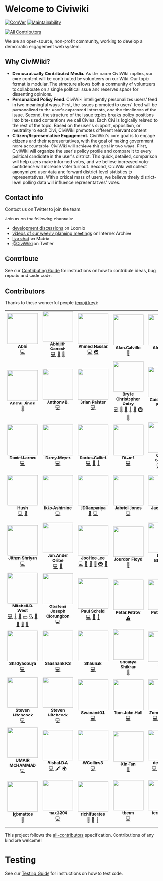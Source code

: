 # Welcome to Civiwiki

[![ComVer](https://img.shields.io/badge/ComVer-compliant-brightgreen.svg)](https://github.com/staltz/comver)
[![Maintainability](https://api.codeclimate.com/v1/badges/5241b4275cc2dffe90f2/maintainability)](https://codeclimate.com/github/CiviWiki/OpenCiviWiki/maintainability)
<!-- ALL-CONTRIBUTORS-BADGE:START - Do not remove or modify this section -->
[![All Contributors](https://img.shields.io/badge/all_contributors-69-orange.svg?style=flat-square)](#contributors-)
<!-- ALL-CONTRIBUTORS-BADGE:END -->

We are an open-source, non-profit community, working to develop a democratic engagement web system.

## Why CiviWiki?

* **Democratically Contributed Media.** As the name CiviWiki implies, our core content will be contributed by volunteers on our Wiki. Our topic format is modular. The structure allows both a community of volunteers to collaborate on a single political issue and reserves space for dissenting opinions.
* **Personalized Policy Feed.** CiviWiki intelligently personalizes users' feed in two meaningful ways. First, the issues promoted to users' feed will be personalized to the user's expressed interests, and the timeliness of the issue. Second, the structure of the issue topics breaks policy positions into bite-sized contentions we call Civies. Each Civi is logically related to the rest of the topic. Based on the user's support, opposition, or neutrality to each Civi, CiviWiki promotes different relevant content.
* **Citizen/Representative Engagement.** CiviWiki's core goal is to engage citizens and their representatives, with the goal of making government more accountable. CiviWiki will achieve this goal in two ways. First, CiviWiki will organize the user's policy profile and compare it to every political candidate in the user's district. This quick, detailed, comparison will help users make informed votes, and we believe increased voter confidence will increase voter turnout. Second, CiviWiki will collect anonymized user data and forward district-level statistics to representatives. With a critical mass of users, we believe timely district-level polling data will influence representatives' votes.

## Contact info

Contact us on Twitter to join the team.

Join us on the following channels:

* [development discussions](https://www.loomio.org/g/ET40tXUC/openciviwiki) on Loomio
* [videos of our weekly planning meetings](https://archive.org/search.php?query=subject%3A%22CiviWiki%22&sort=-date) on Internet Archive
* [live chat](https://riot.im/app/#/room/#CiviWiki:matrix.org) on Matrix
* [@CiviWiki](https://twitter.com/civiwiki) on Twitter

## Contribute

See our [Contributing Guide](CONTRIBUTING.md) for instructions on how to contribute ideas, bug reports and code code.

## Contributors

Thanks to these wonderful people ([emoji key](https://allcontributors.org/docs/en/emoji-key)):

<!-- ALL-CONTRIBUTORS-LIST:START - Do not remove or modify this section -->
<!-- prettier-ignore-start -->
<!-- markdownlint-disable -->
<table>
  <tr>
    <td align="center"><a href="https://github.com/abhiprojectz"><img src="https://avatars.githubusercontent.com/u/64596494?v=4?s=100" width="100px;" alt=""/><br /><sub><b>Abhi </b></sub></a><br /><a href="https://github.com/CiviWiki/OpenCiviWiki/commits?author=abhiprojectz" title="Code">💻</a></td>
    <td align="center"><a href="https://abhijithganesh.github.io"><img src="https://avatars.githubusercontent.com/u/67182544?v=4?s=100" width="100px;" alt=""/><br /><sub><b>Abhijith Ganesh</b></sub></a><br /><a href="https://github.com/CiviWiki/OpenCiviWiki/commits?author=AbhijithGanesh" title="Code">💻</a> <a href="#projectManagement-AbhijithGanesh" title="Project Management">📆</a> <a href="https://github.com/CiviWiki/OpenCiviWiki/commits?author=AbhijithGanesh" title="Documentation">📖</a></td>
    <td align="center"><a href="https://github.com/a7madnassar"><img src="https://avatars.githubusercontent.com/u/2473403?v=4?s=100" width="100px;" alt=""/><br /><sub><b>Ahmed Nassar</b></sub></a><br /><a href="https://github.com/CiviWiki/OpenCiviWiki/commits?author=a7madnassar" title="Code">💻</a> <a href="#infra-a7madnassar" title="Infrastructure (Hosting, Build-Tools, etc)">🚇</a></td>
    <td align="center"><a href="https://github.com/alanCalvillo-Wizeline"><img src="https://avatars.githubusercontent.com/u/72406611?v=4?s=100" width="100px;" alt=""/><br /><sub><b>Alan Calvillo</b></sub></a><br /><a href="https://github.com/CiviWiki/OpenCiviWiki/pulls?q=is%3Apr+reviewed-by%3AalanCalvillo-Wizeline" title="Reviewed Pull Requests">👀</a></td>
    <td align="center"><a href="https://github.com/alecxvs"><img src="https://avatars2.githubusercontent.com/u/513932?v=4?s=100" width="100px;" alt=""/><br /><sub><b>Alec Sears</b></sub></a><br /><a href="https://github.com/CiviWiki/OpenCiviWiki/issues?q=author%3Aalecxvs" title="Bug reports">🐛</a></td>
    <td align="center"><a href="https://github.com/dummy26"><img src="https://avatars.githubusercontent.com/u/40134444?v=4?s=100" width="100px;" alt=""/><br /><sub><b>Aniket Banyal</b></sub></a><br /><a href="https://github.com/CiviWiki/OpenCiviWiki/commits?author=dummy26" title="Documentation">📖</a> <a href="https://github.com/CiviWiki/OpenCiviWiki/commits?author=dummy26" title="Code">💻</a></td>
    <td align="center"><a href="https://github.com/AnkanDas22"><img src="https://avatars1.githubusercontent.com/u/30185594?v=4?s=100" width="100px;" alt=""/><br /><sub><b>Ankan Das</b></sub></a><br /><a href="https://github.com/CiviWiki/OpenCiviWiki/commits?author=AnkanDas22" title="Documentation">📖</a></td>
  </tr>
  <tr>
    <td align="center"><a href="https://anshu-jindal.github.io/portfolio1/"><img src="https://avatars.githubusercontent.com/u/62394488?v=4?s=100" width="100px;" alt=""/><br /><sub><b>Anshu Jindal</b></sub></a><br /><a href="https://github.com/CiviWiki/OpenCiviWiki/commits?author=Anshu-jindal" title="Documentation">📖</a></td>
    <td align="center"><a href="https://github.com/PyDrummer"><img src="https://avatars.githubusercontent.com/u/62918152?v=4?s=100" width="100px;" alt=""/><br /><sub><b>Anthony B.</b></sub></a><br /><a href="https://github.com/CiviWiki/OpenCiviWiki/commits?author=PyDrummer" title="Code">💻</a></td>
    <td align="center"><a href="https://github.com/BrianPainter"><img src="https://avatars2.githubusercontent.com/u/1342663?v=4?s=100" width="100px;" alt=""/><br /><sub><b>Brian Painter</b></sub></a><br /><a href="https://github.com/CiviWiki/OpenCiviWiki/commits?author=BrianPainter" title="Code">💻</a></td>
    <td align="center"><a href="https://bryliechristopheroxley.info"><img src="https://avatars1.githubusercontent.com/u/17307?v=4?s=100" width="100px;" alt=""/><br /><sub><b>Brylie Christopher Oxley</b></sub></a><br /><a href="https://github.com/CiviWiki/OpenCiviWiki/commits?author=brylie" title="Code">💻</a> <a href="https://github.com/CiviWiki/OpenCiviWiki/issues?q=author%3Abrylie" title="Bug reports">🐛</a> <a href="#projectManagement-brylie" title="Project Management">📆</a> <a href="https://github.com/CiviWiki/OpenCiviWiki/pulls?q=is%3Apr+reviewed-by%3Abrylie" title="Reviewed Pull Requests">👀</a> <a href="https://github.com/CiviWiki/OpenCiviWiki/commits?author=brylie" title="Documentation">📖</a> <a href="#infra-brylie" title="Infrastructure (Hosting, Build-Tools, etc)">🚇</a> <a href="#maintenance-brylie" title="Maintenance">🚧</a></td>
    <td align="center"><a href="https://github.com/CaioSR"><img src="https://avatars1.githubusercontent.com/u/26325211?v=4?s=100" width="100px;" alt=""/><br /><sub><b>Caio Shimada Rabello</b></sub></a><br /><a href="https://github.com/CiviWiki/OpenCiviWiki/commits?author=CaioSR" title="Code">💻</a></td>
    <td align="center"><a href="https://github.com/dborstelmann"><img src="https://avatars1.githubusercontent.com/u/6558873?v=4?s=100" width="100px;" alt=""/><br /><sub><b>Dan Borstelmann</b></sub></a><br /><a href="https://github.com/CiviWiki/OpenCiviWiki/commits?author=dborstelmann" title="Code">💻</a> <a href="https://github.com/CiviWiki/OpenCiviWiki/issues?q=author%3Adborstelmann" title="Bug reports">🐛</a> <a href="#infra-dborstelmann" title="Infrastructure (Hosting, Build-Tools, etc)">🚇</a> <a href="#ideas-dborstelmann" title="Ideas, Planning, & Feedback">🤔</a></td>
    <td align="center"><a href="https://github.com/danielgrijalva"><img src="https://avatars1.githubusercontent.com/u/11547406?v=4?s=100" width="100px;" alt=""/><br /><sub><b>Daniel Grijalva</b></sub></a><br /><a href="https://github.com/CiviWiki/OpenCiviWiki/commits?author=danielgrijalva" title="Code">💻</a></td>
  </tr>
  <tr>
    <td align="center"><a href="https://github.com/dlarner3194"><img src="https://avatars2.githubusercontent.com/u/17296992?v=4?s=100" width="100px;" alt=""/><br /><sub><b>Daniel Larner</b></sub></a><br /><a href="https://github.com/CiviWiki/OpenCiviWiki/commits?author=dlarner3194" title="Code">💻</a></td>
    <td align="center"><a href="https://github.com/darcymeyer"><img src="https://avatars2.githubusercontent.com/u/15186598?v=4?s=100" width="100px;" alt=""/><br /><sub><b>Darcy Meyer</b></sub></a><br /><a href="https://github.com/CiviWiki/OpenCiviWiki/commits?author=darcymeyer" title="Code">💻</a></td>
    <td align="center"><a href="https://github.com/DCalliet"><img src="https://avatars0.githubusercontent.com/u/6856645?v=4?s=100" width="100px;" alt=""/><br /><sub><b>Darius Calliet</b></sub></a><br /><a href="https://github.com/CiviWiki/OpenCiviWiki/commits?author=DCalliet" title="Code">💻</a> <a href="https://github.com/CiviWiki/OpenCiviWiki/issues?q=author%3ADCalliet" title="Bug reports">🐛</a> <a href="#ideas-DCalliet" title="Ideas, Planning, & Feedback">🤔</a></td>
    <td align="center"><a href="https://github.com/Di-ref"><img src="https://avatars1.githubusercontent.com/u/61465302?v=4?s=100" width="100px;" alt=""/><br /><sub><b>Di-ref</b></sub></a><br /><a href="https://github.com/CiviWiki/OpenCiviWiki/commits?author=Di-ref" title="Code">💻</a></td>
    <td align="center"><a href="https://github.com/GokuMizuno"><img src="https://avatars0.githubusercontent.com/u/6818565?v=4?s=100" width="100px;" alt=""/><br /><sub><b>Gordon Stangler</b></sub></a><br /><a href="https://github.com/CiviWiki/OpenCiviWiki/commits?author=GokuMizuno" title="Code">💻</a> <a href="https://github.com/CiviWiki/OpenCiviWiki/issues?q=author%3AGokuMizuno" title="Bug reports">🐛</a> <a href="#ideas-GokuMizuno" title="Ideas, Planning, & Feedback">🤔</a></td>
    <td align="center"><a href="https://g1stavo.github.io/"><img src="https://avatars1.githubusercontent.com/u/22722936?v=4?s=100" width="100px;" alt=""/><br /><sub><b>Gustavo</b></sub></a><br /><a href="https://github.com/CiviWiki/OpenCiviWiki/commits?author=g1stavo" title="Code">💻</a></td>
    <td align="center"><a href="https://github.com/harsha0609"><img src="https://avatars.githubusercontent.com/u/24893016?v=4?s=100" width="100px;" alt=""/><br /><sub><b>Harsha Vardhan</b></sub></a><br /><a href="https://github.com/CiviWiki/OpenCiviWiki/commits?author=harsha0609" title="Code">💻</a></td>
  </tr>
  <tr>
    <td align="center"><a href="https://github.com/HushOv"><img src="https://avatars2.githubusercontent.com/u/36056305?v=4?s=100" width="100px;" alt=""/><br /><sub><b>Hush</b></sub></a><br /><a href="https://github.com/CiviWiki/OpenCiviWiki/commits?author=HushOv" title="Code">💻</a> <a href="https://github.com/CiviWiki/OpenCiviWiki/commits?author=HushOv" title="Documentation">📖</a></td>
    <td align="center"><a href="https://bandism.net/"><img src="https://avatars.githubusercontent.com/u/22633385?v=4?s=100" width="100px;" alt=""/><br /><sub><b>Ikko Ashimine</b></sub></a><br /><a href="https://github.com/CiviWiki/OpenCiviWiki/commits?author=eltociear" title="Code">💻</a></td>
    <td align="center"><a href="https://github.com/JDRanpariya"><img src="https://avatars3.githubusercontent.com/u/51157407?v=4?s=100" width="100px;" alt=""/><br /><sub><b>JDRanpariya</b></sub></a><br /><a href="https://github.com/CiviWiki/OpenCiviWiki/commits?author=JDRanpariya" title="Documentation">📖</a> <a href="https://github.com/CiviWiki/OpenCiviWiki/commits?author=JDRanpariya" title="Code">💻</a></td>
    <td align="center"><a href="https://github.com/jabrielcjones"><img src="https://avatars.githubusercontent.com/u/32472383?v=4?s=100" width="100px;" alt=""/><br /><sub><b>Jabriel Jones</b></sub></a><br /><a href="https://github.com/CiviWiki/OpenCiviWiki/commits?author=jabrielcjones" title="Code">💻</a></td>
    <td align="center"><a href="http://jacob-north.com"><img src="https://avatars.githubusercontent.com/u/34386437?v=4?s=100" width="100px;" alt=""/><br /><sub><b>Jacob North</b></sub></a><br /><a href="https://github.com/CiviWiki/OpenCiviWiki/commits?author=North15" title="Code">💻</a></td>
    <td align="center"><a href="https://github.com/jstrang"><img src="https://avatars2.githubusercontent.com/u/9824957?v=4?s=100" width="100px;" alt=""/><br /><sub><b>Jake Strang</b></sub></a><br /><a href="https://github.com/CiviWiki/OpenCiviWiki/commits?author=jstrang" title="Code">💻</a></td>
    <td align="center"><a href="https://github.com/Jazriel"><img src="https://avatars1.githubusercontent.com/u/9085893?v=4?s=100" width="100px;" alt=""/><br /><sub><b>Javier Martínez</b></sub></a><br /><a href="https://github.com/CiviWiki/OpenCiviWiki/commits?author=Jazriel" title="Code">💻</a></td>
  </tr>
  <tr>
    <td align="center"><a href="https://github.com/jithenshriyan"><img src="https://avatars.githubusercontent.com/u/67240543?v=4?s=100" width="100px;" alt=""/><br /><sub><b>Jithen Shriyan</b></sub></a><br /><a href="https://github.com/CiviWiki/OpenCiviWiki/commits?author=jithenshriyan" title="Code">💻</a></td>
    <td align="center"><a href="https://github.com/JonanOribe"><img src="https://avatars1.githubusercontent.com/u/11914201?v=4?s=100" width="100px;" alt=""/><br /><sub><b>Jon Ander Oribe</b></sub></a><br /><a href="https://github.com/CiviWiki/OpenCiviWiki/commits?author=JonanOribe" title="Code">💻</a> <a href="https://github.com/CiviWiki/OpenCiviWiki/issues?q=author%3AJonanOribe" title="Bug reports">🐛</a></td>
    <td align="center"><a href="https://github.com/jl24"><img src="https://avatars1.githubusercontent.com/u/12376696?v=4?s=100" width="100px;" alt=""/><br /><sub><b>JooHee Lee</b></sub></a><br /><a href="https://github.com/CiviWiki/OpenCiviWiki/commits?author=jl24" title="Code">💻</a> <a href="https://github.com/CiviWiki/OpenCiviWiki/issues?q=author%3Ajl24" title="Bug reports">🐛</a> <a href="https://github.com/CiviWiki/OpenCiviWiki/commits?author=jl24" title="Documentation">📖</a> <a href="#ideas-jl24" title="Ideas, Planning, & Feedback">🤔</a> <a href="#infra-jl24" title="Infrastructure (Hosting, Build-Tools, etc)">🚇</a> <a href="#question-jl24" title="Answering Questions">💬</a></td>
    <td align="center"><a href="https://github.com/Floyd-Droid"><img src="https://avatars.githubusercontent.com/u/67757904?v=4?s=100" width="100px;" alt=""/><br /><sub><b>Jourdon Floyd</b></sub></a><br /><a href="https://github.com/CiviWiki/OpenCiviWiki/commits?author=Floyd-Droid" title="Documentation">📖</a></td>
    <td align="center"><a href="https://github.com/loukikstudent"><img src="https://avatars.githubusercontent.com/u/35080655?v=4?s=100" width="100px;" alt=""/><br /><sub><b>Loukik Bhangale</b></sub></a><br /><a href="https://github.com/CiviWiki/OpenCiviWiki/commits?author=loukikstudent" title="Code">💻</a></td>
    <td align="center"><a href="https://github.com/mharyam"><img src="https://avatars.githubusercontent.com/u/21172249?v=4?s=100" width="100px;" alt=""/><br /><sub><b>Maryam Yusuf</b></sub></a><br /><a href="https://github.com/CiviWiki/OpenCiviWiki/commits?author=mharyam" title="Code">💻</a></td>
    <td align="center"><a href="http://facebook.com/fardeen.es7"><img src="https://avatars.githubusercontent.com/u/43882976?v=4?s=100" width="100px;" alt=""/><br /><sub><b>Md. Fardeen Ehsan Shawon</b></sub></a><br /><a href="https://github.com/CiviWiki/OpenCiviWiki/commits?author=fardeenes7" title="Documentation">📖</a></td>
  </tr>
  <tr>
    <td align="center"><a href="https://github.com/mdwest"><img src="https://avatars1.githubusercontent.com/u/30572202?v=4?s=100" width="100px;" alt=""/><br /><sub><b>Mitchell D. West</b></sub></a><br /><a href="https://github.com/CiviWiki/OpenCiviWiki/commits?author=mdwest" title="Code">💻</a> <a href="https://github.com/CiviWiki/OpenCiviWiki/issues?q=author%3Amdwest" title="Bug reports">🐛</a> <a href="#business-mdwest" title="Business development">💼</a> <a href="#financial-mdwest" title="Financial">💵</a> <a href="#fundingFinding-mdwest" title="Funding Finding">🔍</a> <a href="#ideas-mdwest" title="Ideas, Planning, & Feedback">🤔</a> <a href="#projectManagement-mdwest" title="Project Management">📆</a> <a href="https://github.com/CiviWiki/OpenCiviWiki/pulls?q=is%3Apr+reviewed-by%3Amdwest" title="Reviewed Pull Requests">👀</a> <a href="https://github.com/CiviWiki/OpenCiviWiki/commits?author=mdwest" title="Documentation">📖</a></td>
    <td align="center"><a href="https://github.com/obafemiolorungbon"><img src="https://avatars.githubusercontent.com/u/62023238?v=4?s=100" width="100px;" alt=""/><br /><sub><b>Obafemi Joseph Olorungbon</b></sub></a><br /><a href="https://github.com/CiviWiki/OpenCiviWiki/commits?author=obafemiolorungbon" title="Code">💻</a></td>
    <td align="center"><a href="https://github.com/pscheid2"><img src="https://avatars0.githubusercontent.com/u/6983738?v=4?s=100" width="100px;" alt=""/><br /><sub><b>Paul Scheid</b></sub></a><br /><a href="https://github.com/CiviWiki/OpenCiviWiki/commits?author=pscheid2" title="Code">💻</a> <a href="#ideas-pscheid2" title="Ideas, Planning, & Feedback">🤔</a> <a href="#question-pscheid2" title="Answering Questions">💬</a></td>
    <td align="center"><a href="https://github.com/Unit111"><img src="https://avatars2.githubusercontent.com/u/5164528?v=4?s=100" width="100px;" alt=""/><br /><sub><b>Petar Petrov</b></sub></a><br /><a href="https://github.com/CiviWiki/OpenCiviWiki/commits?author=Unit111" title="Tests">⚠️</a></td>
    <td align="center"><a href="https://github.com/petarPetrovBG"><img src="https://avatars0.githubusercontent.com/u/20644034?v=4?s=100" width="100px;" alt=""/><br /><sub><b>Petar Petrov</b></sub></a><br /><a href="https://github.com/CiviWiki/OpenCiviWiki/commits?author=petarPetrovBG" title="Tests">⚠️</a></td>
    <td align="center"><a href="https://github.com/therohitramesh"><img src="https://avatars0.githubusercontent.com/u/20316398?v=4?s=100" width="100px;" alt=""/><br /><sub><b>Rohit Ramesh</b></sub></a><br /><a href="https://github.com/CiviWiki/OpenCiviWiki/commits?author=therohitramesh" title="Code">💻</a></td>
    <td align="center"><a href="https://www.linkedin.com/in/ryan-barrett2/"><img src="https://avatars1.githubusercontent.com/u/29344675?v=4?s=100" width="100px;" alt=""/><br /><sub><b>Ryan Barrett</b></sub></a><br /><a href="https://github.com/CiviWiki/OpenCiviWiki/commits?author=ryan-barrett" title="Code">💻</a></td>
  </tr>
  <tr>
    <td align="center"><a href="https://github.com/Shadyaobuya"><img src="https://avatars.githubusercontent.com/u/79209638?v=4?s=100" width="100px;" alt=""/><br /><sub><b>Shadyaobuya</b></sub></a><br /><a href="https://github.com/CiviWiki/OpenCiviWiki/commits?author=Shadyaobuya" title="Code">💻</a></td>
    <td align="center"><a href="https://github.com/shashankks0987"><img src="https://avatars.githubusercontent.com/u/47640763?v=4?s=100" width="100px;" alt=""/><br /><sub><b>Shashank KS</b></sub></a><br /><a href="https://github.com/CiviWiki/OpenCiviWiki/commits?author=shashankks0987" title="Code">💻</a></td>
    <td align="center"><a href="https://github.com/shaunak-gupta"><img src="https://avatars1.githubusercontent.com/u/2604602?v=4?s=100" width="100px;" alt=""/><br /><sub><b>Shaunak</b></sub></a><br /><a href="https://github.com/CiviWiki/OpenCiviWiki/commits?author=shaunak-gupta" title="Code">💻</a></td>
    <td align="center"><a href="http://www.linkedin.com/in/shourya-shikhar"><img src="https://avatars.githubusercontent.com/u/55531939?v=4?s=100" width="100px;" alt=""/><br /><sub><b>Shourya Shikhar</b></sub></a><br /><a href="https://github.com/CiviWiki/OpenCiviWiki/commits?author=danger-ahead" title="Documentation">📖</a></td>
    <td align="center"><a href="https://github.com/Shreyas4991"><img src="https://avatars3.githubusercontent.com/u/4014341?v=4?s=100" width="100px;" alt=""/><br /><sub><b>Shrys</b></sub></a><br /><a href="#ideas-Shreyas4991" title="Ideas, Planning, & Feedback">🤔</a> <a href="https://github.com/CiviWiki/OpenCiviWiki/issues?q=author%3AShreyas4991" title="Bug reports">🐛</a></td>
    <td align="center"><a href="https://soumallyadev.live"><img src="https://avatars.githubusercontent.com/u/55331884?v=4?s=100" width="100px;" alt=""/><br /><sub><b>Soumallya Dev</b></sub></a><br /><a href="https://github.com/CiviWiki/OpenCiviWiki/commits?author=soumallyadev07" title="Code">💻</a></td>
    <td align="center"><a href="https://stanmd.tk"><img src="https://avatars.githubusercontent.com/u/15629602?v=4?s=100" width="100px;" alt=""/><br /><sub><b>Stanley Ndagi</b></sub></a><br /><a href="https://github.com/CiviWiki/OpenCiviWiki/commits?author=NdagiStanley" title="Documentation">📖</a></td>
  </tr>
  <tr>
    <td align="center"><a href="https://github.com/Sv3nman"><img src="https://avatars0.githubusercontent.com/u/14117015?v=4?s=100" width="100px;" alt=""/><br /><sub><b>Steven Hitchcock</b></sub></a><br /><a href="https://github.com/CiviWiki/OpenCiviWiki/commits?author=Sv3nman" title="Code">💻</a></td>
    <td align="center"><a href="https://github.com/Germlord"><img src="https://avatars.githubusercontent.com/u/34950441?v=4?s=100" width="100px;" alt=""/><br /><sub><b>Steven Hitchcock</b></sub></a><br /><a href="https://github.com/CiviWiki/OpenCiviWiki/commits?author=Germlord" title="Code">💻</a></td>
    <td align="center"><a href="https://github.com/Swanand01"><img src="https://avatars.githubusercontent.com/u/75439077?v=4?s=100" width="100px;" alt=""/><br /><sub><b>Swanand01</b></sub></a><br /><a href="https://github.com/CiviWiki/OpenCiviWiki/commits?author=Swanand01" title="Code">💻</a></td>
    <td align="center"><a href="http://dev.tomjohnhall.com/"><img src="https://avatars0.githubusercontent.com/u/21244070?v=4?s=100" width="100px;" alt=""/><br /><sub><b>Tom John Hall</b></sub></a><br /><a href="https://github.com/CiviWiki/OpenCiviWiki/commits?author=tomjohnhall" title="Code">💻</a></td>
    <td align="center"><a href="https://www.linkedin.com/in/tomaszkolek"><img src="https://avatars3.githubusercontent.com/u/5993758?v=4?s=100" width="100px;" alt=""/><br /><sub><b>Tomasz Kolek</b></sub></a><br /><a href="https://github.com/CiviWiki/OpenCiviWiki/commits?author=TomaszKolek" title="Code">💻</a> <a href="https://github.com/CiviWiki/OpenCiviWiki/commits?author=TomaszKolek" title="Tests">⚠️</a> <a href="#security-TomaszKolek" title="Security">🛡️</a> <a href="https://github.com/CiviWiki/OpenCiviWiki/pulls?q=is%3Apr+reviewed-by%3ATomaszKolek" title="Reviewed Pull Requests">👀</a></td>
    <td align="center"><a href="https://github.com/torabshaikh"><img src="https://avatars0.githubusercontent.com/u/18557453?v=4?s=100" width="100px;" alt=""/><br /><sub><b>Torab Shaikh</b></sub></a><br /><a href="https://github.com/CiviWiki/OpenCiviWiki/commits?author=torabshaikh" title="Code">💻</a></td>
    <td align="center"><a href="https://github.com/tractaylor"><img src="https://avatars0.githubusercontent.com/u/5148702?v=4?s=100" width="100px;" alt=""/><br /><sub><b>Trac Taylor</b></sub></a><br /><a href="https://github.com/CiviWiki/OpenCiviWiki/commits?author=tractaylor" title="Code">💻</a> <a href="https://github.com/CiviWiki/OpenCiviWiki/issues?q=author%3Atractaylor" title="Bug reports">🐛</a> <a href="#ideas-tractaylor" title="Ideas, Planning, & Feedback">🤔</a></td>
  </tr>
  <tr>
    <td align="center"><a href="https://in.linkedin.com/in/umr55766"><img src="https://avatars0.githubusercontent.com/u/16179313?v=4?s=100" width="100px;" alt=""/><br /><sub><b>UMAIR MOHAMMAD</b></sub></a><br /><a href="https://github.com/CiviWiki/OpenCiviWiki/commits?author=umr55766" title="Code">💻</a></td>
    <td align="center"><a href="https://linktr.ee/Vishal_D_A"><img src="https://avatars.githubusercontent.com/u/67089703?v=4?s=100" width="100px;" alt=""/><br /><sub><b>Vishal D A</b></sub></a><br /><a href="https://github.com/CiviWiki/OpenCiviWiki/commits?author=vishalda" title="Code">💻</a> <a href="#content-vishalda" title="Content">🖋</a> <a href="#translation-vishalda" title="Translation">🌍</a></td>
    <td align="center"><a href="https://github.com/WCollins3"><img src="https://avatars0.githubusercontent.com/u/10867839?v=4?s=100" width="100px;" alt=""/><br /><sub><b>WCollins3</b></sub></a><br /><a href="https://github.com/CiviWiki/OpenCiviWiki/commits?author=WCollins3" title="Code">💻</a></td>
    <td align="center"><a href="https://github.com/SunflowerPKU"><img src="https://avatars3.githubusercontent.com/u/23006864?v=4?s=100" width="100px;" alt=""/><br /><sub><b>Xin Tan</b></sub></a><br /><a href="#userTesting-SunflowerPKU" title="User Testing">📓</a></td>
    <td align="center"><a href="https://github.com/delta-plus"><img src="https://avatars0.githubusercontent.com/u/25730621?v=4?s=100" width="100px;" alt=""/><br /><sub><b>delta-plus</b></sub></a><br /><a href="https://github.com/CiviWiki/OpenCiviWiki/commits?author=delta-plus" title="Code">💻</a> <a href="https://github.com/CiviWiki/OpenCiviWiki/issues?q=author%3Adelta-plus" title="Bug reports">🐛</a> <a href="https://github.com/CiviWiki/OpenCiviWiki/commits?author=delta-plus" title="Documentation">📖</a> <a href="#ideas-delta-plus" title="Ideas, Planning, & Feedback">🤔</a> <a href="#question-delta-plus" title="Answering Questions">💬</a></td>
    <td align="center"><a href="https://github.com/gorkemarslan"><img src="https://avatars.githubusercontent.com/u/16780927?v=4?s=100" width="100px;" alt=""/><br /><sub><b>gorkemarslan</b></sub></a><br /><a href="https://github.com/CiviWiki/OpenCiviWiki/commits?author=gorkemarslan" title="Code">💻</a></td>
    <td align="center"><a href="https://github.com/gteti"><img src="https://avatars1.githubusercontent.com/u/51110452?v=4?s=100" width="100px;" alt=""/><br /><sub><b>gteti</b></sub></a><br /><a href="https://github.com/CiviWiki/OpenCiviWiki/commits?author=gteti" title="Documentation">📖</a></td>
  </tr>
  <tr>
    <td align="center"><a href="https://github.com/jgbmattos"><img src="https://avatars0.githubusercontent.com/u/10090364?v=4?s=100" width="100px;" alt=""/><br /><sub><b>jgbmattos</b></sub></a><br /><a href="#userTesting-jgbmattos" title="User Testing">📓</a></td>
    <td align="center"><a href="https://github.com/max1204"><img src="https://avatars.githubusercontent.com/u/20409353?v=4?s=100" width="100px;" alt=""/><br /><sub><b>max1204</b></sub></a><br /><a href="https://github.com/CiviWiki/OpenCiviWiki/commits?author=max1204" title="Code">💻</a></td>
    <td align="center"><a href="https://github.com/richifuentes"><img src="https://avatars2.githubusercontent.com/u/9931749?v=4?s=100" width="100px;" alt=""/><br /><sub><b>richifuentes</b></sub></a><br /><a href="https://github.com/CiviWiki/OpenCiviWiki/issues?q=author%3Arichifuentes" title="Bug reports">🐛</a> <a href="#question-richifuentes" title="Answering Questions">💬</a> <a href="#ideas-richifuentes" title="Ideas, Planning, & Feedback">🤔</a></td>
    <td align="center"><a href="https://github.com/tberm"><img src="https://avatars.githubusercontent.com/u/49910363?v=4?s=100" width="100px;" alt=""/><br /><sub><b>tberm</b></sub></a><br /><a href="https://github.com/CiviWiki/OpenCiviWiki/commits?author=tberm" title="Code">💻</a></td>
    <td align="center"><a href="https://github.com/terrencetuy"><img src="https://avatars3.githubusercontent.com/u/13714060?v=4?s=100" width="100px;" alt=""/><br /><sub><b>terrencetuy</b></sub></a><br /><a href="https://github.com/CiviWiki/OpenCiviWiki/commits?author=terrencetuy" title="Code">💻</a></td>
    <td align="center"><a href="https://github.com/wassafshahzad"><img src="https://avatars.githubusercontent.com/u/25094157?v=4?s=100" width="100px;" alt=""/><br /><sub><b>wassaf shahzad</b></sub></a><br /><a href="https://github.com/CiviWiki/OpenCiviWiki/commits?author=wassafshahzad" title="Code">💻</a></td>
  </tr>
</table>

<!-- markdownlint-restore -->
<!-- prettier-ignore-end -->

<!-- ALL-CONTRIBUTORS-LIST:END -->

This project follows the [all-contributors](https://github.com/all-contributors/all-contributors) specification. Contributions of any kind are welcome!

# Testing

See our [Testing Guide](docs/contributing/testing.md) for instructions on how to test code.
